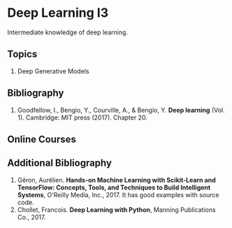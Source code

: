 # Deep Learning I3
Intermediate knowledge of deep learning.

## Topics
1.	Deep Generative Models

## Bibliography
1. Goodfellow, I., Bengio, Y., Courville, A., & Bengio, Y. **Deep learning** (Vol. 1). Cambridge: MIT press (2017). Chapter 20.

## Online Courses

## Additional Bibliography
1. Géron, Aurélien. **Hands-on Machine Learning with Scikit-Learn and TensorFlow: Concepts, Tools, and Techniques to Build Intelligent Systems**, O'Reilly Media, Inc., 2017. It has good examples with source code.
2. Chollet, Francois. **Deep Learning with Python**, Manning Publications Co., 2017.